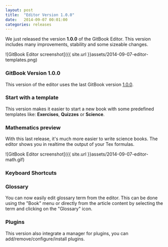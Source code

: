 ```yaml
---
layout: post
title:  "Editor Version 1.0.0"
date:   2014-09-07 00:01:00
categories: releases
---
```


We just released the version **1.0.0** of the GitBook Editor. This version includes many improvements, stability and some sizeable changes.


<!-- more -->

![GitBook Editor screenshot]({{ site.url }}assets/2014-09-07-editor-templates.png)


### GitBook Version 1.0.0

This version of the editor uses the last GitBook version [1.0.0](https://www.gitbook.io/blog/releases/version-1-0-0).

### Start with a template

This version makes it easier to start a new book with some predefined templates like: **Exercises**, **Quizzes** or **Science**.

### Mathematics preview

With this last release, it's much more easier to write science books. The editor shows you in realtime the output of your Tex formulas.

![GitBook Editor screenshot]({{ site.url }}assets/2014-09-07-editor-math.gif)

### Keyboard Shortcuts

### Glossary

You can now easily edit glossary term from the editor. This can be done using the "Book" menu or directly from the article content by selecting the term and clicking on the "Glossary" icon.

### Plugins

This version also integrate a manager for plugins, you can add/remove/configure/install plugins.
